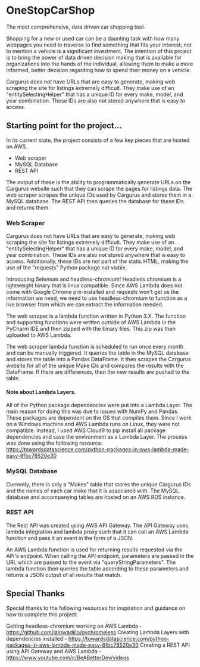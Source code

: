 # OneStopCarShop
The most comprehensive, data driven car shopping tool. 

Shopping for a new or used car can be a daunting task with how many webpages you need to traverse to find something that fits your interest; not to mention a vehicle is a significant investment. The intention of this project is to bring the power of data driven decision making that is available for organizations into the hands of the individual, allowing them to make a more informed, better decision regarding how to spend their money on a vehicle.

Cargurus does not have URLs that are easy to generate, making web scraping the site for listings extremely difficult. They make use of an "entitySelectingHelper" that has a unique ID for every make, model, and year combination. These IDs are also not stored anywhere that is easy to access. 

## Starting point for the project...
In its current state, the project consists of a few key pieces that are hosted on AWS.

- Web scraper
- MySQL Database
- REST API

The output of these is the ability to programmatically generate URLs on the Cargurus website such that they can scrape the pages for listings data. The web scraper scrapes the unique IDs used by Cargurus and stores them in a MySQL database. The REST API then queries the database for these IDs and returns them.

### Web Scraper
Cargurus does not have URLs that are easy to generate, making web scraping the site for listings extremely difficult. They make use of an "entitySelectingHelper" that has a unique ID for every make, model, and year combination. These IDs are also not stored anywhere that is easy to access. Additionally, these IDs are not part of the static HTML, making the use of the "requests" Python package not viable.

Introducing Selenium and headless-chromium! Headless chromium is a lightweight binary that is linux compatible. Since AWS Lambda does not come with Google Chrome pre-installed and requests won't get us the information we need, we need to use headless-chromium to function as a live browser from which we can extract the information needed.

The web scraper is a lambda function written in Python 3.X. The function and supporting functions were written outside of AWS Lambda in the PyCharm IDE and then zipped with the binary files. This zip was then uploaded to AWS Lambda.

The web scraper lambda function is scheduled to run once every month and can be manually triggered. It queries the table in the MySQL database and stores the table into a Pandas DataFrame. It then scrapes the Cargurus website for all of the unique Make IDs and compares the results with the DataFrame. If there are differences, then the new results are pushed to the table.

#### Note about Lambda Layers. 
All of the Python package dependencies were put into a Lambda Layer. The main reason for doing this was due to issues with NumPy and Pandas. These packages are dependent on the OS that compiles them. Since I work on a Windows machine and AWS Lambda runs on Linux, they were not compatible. Instead, I used AWS Cloud9 to pip install all package dependencies and save the environment as a Lambda Layer. The process was done using the following resource: https://towardsdatascience.com/python-packages-in-aws-lambda-made-easy-8fbc78520e30

### MySQL Database
Currently, there is only a "Makes" table that stores the unique Cargurus IDs and the names of each car make that it is associated with. The MySQL database and accompanying tables are hosted on an AWS RDS instance.

### REST API
The Rest API was created using AWS API Gateway. The API Gateway uses lambda integration and lambda proxy such that it can call an AWS Lambda function and pass it an event in the form of a JSON. 

An AWS Lambda function is used for returning results requested via the API's endpoint. When calling the API endpoint, parameters are passed in the URL which are passed to the event via "queryStringParameters". The lambda function then queries the table according to these parameters and returns a JSON output of all results that match.

## Special Thanks
Special thanks to the following resources for inspiration and guidance on how to complete this project:

Getting headless-chromium working on AWS Lambda - https://github.com/jairovadillo/pychromeless 
Creating Lambda Layers with dependencies installed - https://towardsdatascience.com/python-packages-in-aws-lambda-made-easy-8fbc78520e30
Creating a REST API using API Gateway and AWS Lambda - https://www.youtube.com/c/BeABetterDev/videos


